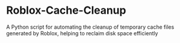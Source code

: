 # Roblox-Cache-Cleanup
A Python script for automating the cleanup of temporary cache files generated by Roblox, helping to reclaim disk space efficiently
